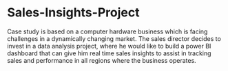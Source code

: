 # Sales-Insights-Project
Case study is based on a computer hardware business which is facing challenges in a dynamically changing market. The sales director decides to invest in a data analysis project, where he would like to build a power BI dashboard that can give him real time sales insights to assist in tracking sales and performance in all regions where the business operates. 

